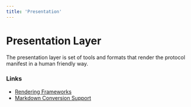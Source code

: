 ```yaml
---
title: 'Presentation'
---
```


# Presentation Layer

The presentation layer is set of tools and formats that render the protocol manifest in a human friendly way.

### Links

- [Rendering Frameworks](model/rendering-frameworks)
- [Markdown Conversion Support](model/markdown-support)
